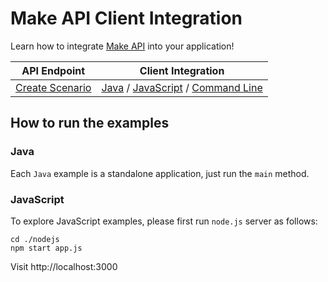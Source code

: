 # Make API Client Integration

Learn how to integrate [Make API](../README.md) into your application!

| API Endpoint                                    | Client Integration                                                                                                                                                                 |
|-------------------------------------------------|------------------------------------------------------------------------------------------------------------------------------------------------------------------------------------|
| [Create Scenario](../README.md#create-scenario) | [Java](./docs/scenarios/create-scenario.md#java) / [JavaScript](./docs/scenarios/create-scenario.md#javascript) / [Command Line](./docs/scenarios/create-scenario.md#command-line) |

## How to run the examples

### Java
Each `Java` example is a standalone application, just run the `main` method.

### JavaScript
To explore JavaScript examples, please first run `node.js` server as follows:
```shell
cd ./nodejs
npm start app.js
```
Visit http://localhost:3000
